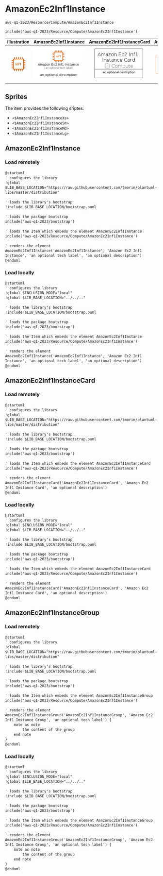 # AmazonEc2Inf1Instance


```text
aws-q1-2023/Resource/Compute/AmazonEc2Inf1Instance
```

```text
include('aws-q1-2023/Resource/Compute/AmazonEc2Inf1Instance')
```



| Illustration | AmazonEc2Inf1Instance | AmazonEc2Inf1InstanceCard | AmazonEc2Inf1InstanceGroup |
| :---: | :---: | :---: | :---: |
| ![illustration for Illustration](../../../aws-q1-2023/Resource/Compute/AmazonEc2Inf1Instance.png) | ![illustration for AmazonEc2Inf1Instance](../../../aws-q1-2023/Resource/Compute/AmazonEc2Inf1Instance.Local.png) | ![illustration for AmazonEc2Inf1InstanceCard](../../../aws-q1-2023/Resource/Compute/AmazonEc2Inf1InstanceCard.Local.png) | ![illustration for AmazonEc2Inf1InstanceGroup](../../../aws-q1-2023/Resource/Compute/AmazonEc2Inf1InstanceGroup.Local.png) |



## Sprites
The item provides the following sriptes:

- `<$AmazonEc2Inf1InstanceXs>`
- `<$AmazonEc2Inf1InstanceSm>`
- `<$AmazonEc2Inf1InstanceMd>`
- `<$AmazonEc2Inf1InstanceLg>`





## AmazonEc2Inf1Instance

### Load remotely
```plantuml
@startuml
' configures the library
!global $LIB_BASE_LOCATION="https://raw.githubusercontent.com/tmorin/plantuml-libs/master/distribution"

' loads the library's bootstrap
!include $LIB_BASE_LOCATION/bootstrap.puml

' loads the package bootstrap
include('aws-q1-2023/bootstrap')

' loads the Item which embeds the element AmazonEc2Inf1Instance
include('aws-q1-2023/Resource/Compute/AmazonEc2Inf1Instance')

' renders the element
AmazonEc2Inf1Instance('AmazonEc2Inf1Instance', 'Amazon Ec2 Inf1 Instance', 'an optional tech label', 'an optional description')
@enduml
```

### Load locally
```plantuml
@startuml
' configures the library
!global $INCLUSION_MODE="local"
!global $LIB_BASE_LOCATION="../../.."

' loads the library's bootstrap
!include $LIB_BASE_LOCATION/bootstrap.puml

' loads the package bootstrap
include('aws-q1-2023/bootstrap')

' loads the Item which embeds the element AmazonEc2Inf1Instance
include('aws-q1-2023/Resource/Compute/AmazonEc2Inf1Instance')

' renders the element
AmazonEc2Inf1Instance('AmazonEc2Inf1Instance', 'Amazon Ec2 Inf1 Instance', 'an optional tech label', 'an optional description')
@enduml
```

## AmazonEc2Inf1InstanceCard

### Load remotely
```plantuml
@startuml
' configures the library
!global $LIB_BASE_LOCATION="https://raw.githubusercontent.com/tmorin/plantuml-libs/master/distribution"

' loads the library's bootstrap
!include $LIB_BASE_LOCATION/bootstrap.puml

' loads the package bootstrap
include('aws-q1-2023/bootstrap')

' loads the Item which embeds the element AmazonEc2Inf1InstanceCard
include('aws-q1-2023/Resource/Compute/AmazonEc2Inf1Instance')

' renders the element
AmazonEc2Inf1InstanceCard('AmazonEc2Inf1InstanceCard', 'Amazon Ec2 Inf1 Instance Card', 'an optional description')
@enduml
```

### Load locally
```plantuml
@startuml
' configures the library
!global $INCLUSION_MODE="local"
!global $LIB_BASE_LOCATION="../../.."

' loads the library's bootstrap
!include $LIB_BASE_LOCATION/bootstrap.puml

' loads the package bootstrap
include('aws-q1-2023/bootstrap')

' loads the Item which embeds the element AmazonEc2Inf1InstanceCard
include('aws-q1-2023/Resource/Compute/AmazonEc2Inf1Instance')

' renders the element
AmazonEc2Inf1InstanceCard('AmazonEc2Inf1InstanceCard', 'Amazon Ec2 Inf1 Instance Card', 'an optional description')
@enduml
```

## AmazonEc2Inf1InstanceGroup

### Load remotely
```plantuml
@startuml
' configures the library
!global $LIB_BASE_LOCATION="https://raw.githubusercontent.com/tmorin/plantuml-libs/master/distribution"

' loads the library's bootstrap
!include $LIB_BASE_LOCATION/bootstrap.puml

' loads the package bootstrap
include('aws-q1-2023/bootstrap')

' loads the Item which embeds the element AmazonEc2Inf1InstanceGroup
include('aws-q1-2023/Resource/Compute/AmazonEc2Inf1Instance')

' renders the element
AmazonEc2Inf1InstanceGroup('AmazonEc2Inf1InstanceGroup', 'Amazon Ec2 Inf1 Instance Group', 'an optional tech label') {
    note as note
        the content of the group
    end note
}
@enduml
```

### Load locally
```plantuml
@startuml
' configures the library
!global $INCLUSION_MODE="local"
!global $LIB_BASE_LOCATION="../../.."

' loads the library's bootstrap
!include $LIB_BASE_LOCATION/bootstrap.puml

' loads the package bootstrap
include('aws-q1-2023/bootstrap')

' loads the Item which embeds the element AmazonEc2Inf1InstanceGroup
include('aws-q1-2023/Resource/Compute/AmazonEc2Inf1Instance')

' renders the element
AmazonEc2Inf1InstanceGroup('AmazonEc2Inf1InstanceGroup', 'Amazon Ec2 Inf1 Instance Group', 'an optional tech label') {
    note as note
        the content of the group
    end note
}
@enduml
```

